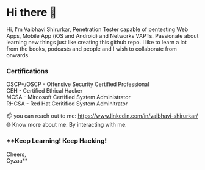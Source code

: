 # **Hi there** 👋

Hi, I'm Vaibhavi Shirurkar, Penetration Tester capable of pentesting Web Apps, Mobile App (iOS and Android) and Networks VAPTs. Passionate about learning new things just like creating this github repo.
I like to learn a lot from the books, podcasts and people and I wish to collaborate from onwards. </br>

### **Certifications**

OSCP+/OSCP - Offensive Security Certified Professional</br>
CEH - Certified Ethical Hacker</br>
MCSA - Mircosoft Certified System Administrator</br>
RHCSA - Red Hat Ceritified System Adminitrator</br>

📫 you can reach out to me: https://www.linkedin.com/in/vaibhavi-shirurkar/ </br>
🌐 Know more about me: By interacting with me.</br>

### **Keep Learning! Keep Hacking!</br>
Cheers,</br>
Cyzaa**
